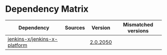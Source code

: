 # Dependency Matrix

Dependency | Sources | Version | Mismatched versions
---------- | ------- | ------- | -------------------
[jenkins-x/jenkins-x-platform](https://github.com/jenkins-x/jenkins-x-platform) |  | [2.0.2050](https://github.com/jenkins-x/jenkins-x-platform/releases/tag/v2.0.2050) | 
